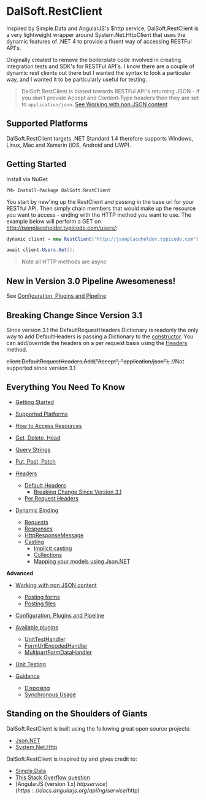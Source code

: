 # DalSoft.RestClient

Inspired by Simple.Data and AngularJS's $http service, DalSoft.RestClient is a very lightweight wrapper around System.Net.HttpClient that uses the dynamic features of .NET 4 to provide a fluent way of accessing RESTFul API's. 

Originally created to remove the boilerplate code involved in creating integration tests and SDK's for RESTFul API's. I know there are a couple of dynamic rest clients out there but I wanted the syntax to look a particular way, and I wanted it to be particularly useful for testing.

> DalSoft.RestClient is biased towards RESTFul API's returning JSON - if you don't provide Accept and Content-Type headers then they are set to `application/json`. [See Working with non JSON content](https://github.com/DalSoft/DalSoft.RestClient/wiki/Working-with-non-JSON-content)

## Supported Platforms

DalSoft.RestClient targets .NET Standard 1.4 therefore supports Windows, Linux, Mac and Xamarin (iOS, Android and UWP).  

## Getting Started

Install via NuGet

```dos
PM> Install-Package DalSoft.RestClient
```

You start by new'ing up the RestClient and passing in the base uri for your RESTful API. Then simply chain members that would make up the resource you want to access - ending with the HTTP method you want to use. The example below will perform a GET on http://jsonplaceholder.typicode.com/users/: 

```cs
dynamic client = new RestClient("http://jsonplaceholder.typicode.com");

await client.Users.Get();
```
> Note all HTTP methods are async

## New in Version 3.0 Pipeline Awesomeness!

See [Configuration, Plugins and Pipeline](https://github.com/DalSoft/DalSoft.RestClient/wiki/Configuration,-Plugins-and-Pipeline)

## Breaking Change Since Version 3.1
Since version 3.1 the DefaultRequestHeaders Dictionary is readonly the only way to add DefaultHeaders is passing a Dictionary to the [constructor](https://github.com/DalSoft/DalSoft.RestClient/wiki/Headers). You can add/override the headers on a per request basis using the [Headers](https://github.com/DalSoft/DalSoft.RestClient/wiki/Headers#per-request-headers) method.

~~client.DefaultRequestHeaders.Add("Accept", "application/json");~~ //Not supported since version 3.1

## Everything You Need To Know

* [Getting Started](https://github.com/DalSoft/DalSoft.RestClient/wiki/Getting-Started)

* [Supported Platforms](https://github.com/DalSoft/DalSoft.RestClient/wiki/Supported-Platforms)

* [How to Access Resources](https://github.com/DalSoft/DalSoft.RestClient/wiki/How-to-Access-Resources)

* [Get, Delete, Head](https://github.com/DalSoft/DalSoft.RestClient/wiki/Get,-Delete,-Head)

* [Query Strings](https://github.com/DalSoft/DalSoft.RestClient/wiki/Query-Strings)

* [Put, Post, Patch](https://github.com/DalSoft/DalSoft.RestClient/wiki/Put,-Post,-Patch)

* [Headers](https://github.com/DalSoft/DalSoft.RestClient/wiki/Headers)
  * [Default Headers](https://github.com/DalSoft/DalSoft.RestClient/wiki/Headers#default-headers)
    * [Breaking Change Since Version 3.1](https://github.com/DalSoft/DalSoft.RestClient/wiki/Headers#breaking-change-since-version-31)
  * [Per Request Headers](https://github.com/DalSoft/DalSoft.RestClient/wiki/Headers#per-request-headers)

* [Dynamic Binding](https://github.com/DalSoft/DalSoft.RestClient/wiki/Dynamic-Binding)
  * [Requests](https://github.com/DalSoft/DalSoft.RestClient/wiki/Dynamic-Binding#requests)
  * [Responses](https://github.com/DalSoft/DalSoft.RestClient/wiki/Dynamic-Binding#responses)
  * [HttpResponseMessage](https://github.com/DalSoft/DalSoft.RestClient/wiki/Dynamic-Binding#httpresponsemessage)
  * [Casting](https://github.com/DalSoft/DalSoft.RestClient/wiki/Dynamic-Binding#casting)
    * [Implicit casting](https://github.com/DalSoft/DalSoft.RestClient/wiki/Dynamic-Binding#implicit-casting)
    * [Collections](https://github.com/DalSoft/DalSoft.RestClient/wiki/Dynamic-Binding#collections)
    * [Mapping your models using Json.NET](https://github.com/DalSoft/DalSoft.RestClient/wiki/Dynamic-Binding#mapping-your-models-using-jsonnet)

**Advanced**
* [Working with non JSON content](https://github.com/DalSoft/DalSoft.RestClient/wiki/Working-with-non-JSON-content)
  * [Posting forms](https://github.com/DalSoft/DalSoft.RestClient/wiki/Available-Plugins#formurlencodedhandler)
  * [Posting files](https://github.com/DalSoft/DalSoft.RestClient/wiki/Available-Plugins#multipartformdatahandler)

* [Configuration, Plugins and Pipeline](https://github.com/DalSoft/DalSoft.RestClient/wiki/Configuration,-Plugins-and-Pipeline)

* [Available plugins](https://github.com/DalSoft/DalSoft.RestClient/wiki/Available-Plugins)
  * [UnitTestHandler](https://github.com/DalSoft/DalSoft.RestClient/wiki/Available-Plugins#unittesthandler)
  * [FormUrlEncodedHandler](https://github.com/DalSoft/DalSoft.RestClient/wiki/Available-Plugins#formurlencodedhandler)
  * [MultipartFormDataHandler](https://github.com/DalSoft/DalSoft.RestClient/wiki/Available-Plugins#multipartformdatahandler)

* [Unit Testing](https://github.com/DalSoft/DalSoft.RestClient/wiki/Unit-Testing)

* [Guidance](https://github.com/DalSoft/DalSoft.RestClient/wiki/Guidance)
  * [Disposing](https://github.com/DalSoft/DalSoft.RestClient/wiki/Guidance#disposing)
  * [Synchronous Usage](https://github.com/DalSoft/DalSoft.RestClient/wiki/Guidance#synchronous-usage)
  
## Standing on the Shoulders of Giants

DalSoft.RestClient is built using the following great open source projects:
* [Json.NET](http://www.newtonsoft.com/json)
* [System.Net.Http](https://github.com/dotnet/corefx/tree/master/src/System.Net.Http)

DalSoft.RestClient is inspired by and gives credit to:
* [Simple.Data](http://simplefx.org/simpledata/docs/index.html)
* [This Stack Overflow question](http://stackoverflow.com/questions/12634250/possible-to-get-chained-value-of-dynamicobject)
* [AngularJS (version 1.x) $http service](https://docs.angularjs.org/api/ng/service/$http)



